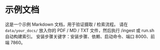 # 示例文档
这是一个示例 Markdown 文档，用于验证摄取 / 检索流程。
请在 `data/your_docs/` 放入你的 PDF / MD / TXT 文件，然后执行 /ingest 或 run.sh 自动构建索引。
安装步骤关键字：安装步骤、依赖、启动命令、端口 8000、前端 7860。
